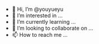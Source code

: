 - 👋 Hi, I’m @youyueyu
- 👀 I’m interested in ...
- 🌱 I’m currently learning ...
- 💞️ I’m looking to collaborate on ...
- 📫 How to reach me ...

<!---
youyueyu/youyueyu is a ✨ special ✨ repository because its `README.md` (this file) appears on your GitHub profile.
You can click the Preview link to take a look at your changes.
--->
